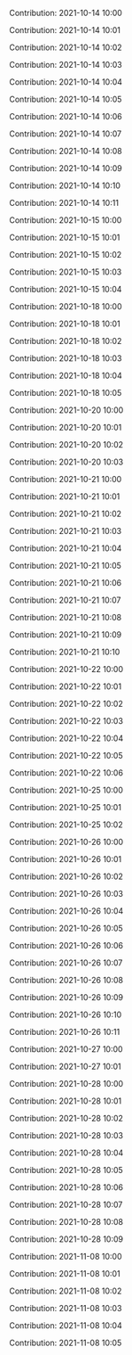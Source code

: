 Contribution: 2021-10-14 10:00

Contribution: 2021-10-14 10:01

Contribution: 2021-10-14 10:02

Contribution: 2021-10-14 10:03

Contribution: 2021-10-14 10:04

Contribution: 2021-10-14 10:05

Contribution: 2021-10-14 10:06

Contribution: 2021-10-14 10:07

Contribution: 2021-10-14 10:08

Contribution: 2021-10-14 10:09

Contribution: 2021-10-14 10:10

Contribution: 2021-10-14 10:11

Contribution: 2021-10-15 10:00

Contribution: 2021-10-15 10:01

Contribution: 2021-10-15 10:02

Contribution: 2021-10-15 10:03

Contribution: 2021-10-15 10:04

Contribution: 2021-10-18 10:00

Contribution: 2021-10-18 10:01

Contribution: 2021-10-18 10:02

Contribution: 2021-10-18 10:03

Contribution: 2021-10-18 10:04

Contribution: 2021-10-18 10:05

Contribution: 2021-10-20 10:00

Contribution: 2021-10-20 10:01

Contribution: 2021-10-20 10:02

Contribution: 2021-10-20 10:03

Contribution: 2021-10-21 10:00

Contribution: 2021-10-21 10:01

Contribution: 2021-10-21 10:02

Contribution: 2021-10-21 10:03

Contribution: 2021-10-21 10:04

Contribution: 2021-10-21 10:05

Contribution: 2021-10-21 10:06

Contribution: 2021-10-21 10:07

Contribution: 2021-10-21 10:08

Contribution: 2021-10-21 10:09

Contribution: 2021-10-21 10:10

Contribution: 2021-10-22 10:00

Contribution: 2021-10-22 10:01

Contribution: 2021-10-22 10:02

Contribution: 2021-10-22 10:03

Contribution: 2021-10-22 10:04

Contribution: 2021-10-22 10:05

Contribution: 2021-10-22 10:06

Contribution: 2021-10-25 10:00

Contribution: 2021-10-25 10:01

Contribution: 2021-10-25 10:02

Contribution: 2021-10-26 10:00

Contribution: 2021-10-26 10:01

Contribution: 2021-10-26 10:02

Contribution: 2021-10-26 10:03

Contribution: 2021-10-26 10:04

Contribution: 2021-10-26 10:05

Contribution: 2021-10-26 10:06

Contribution: 2021-10-26 10:07

Contribution: 2021-10-26 10:08

Contribution: 2021-10-26 10:09

Contribution: 2021-10-26 10:10

Contribution: 2021-10-26 10:11

Contribution: 2021-10-27 10:00

Contribution: 2021-10-27 10:01

Contribution: 2021-10-28 10:00

Contribution: 2021-10-28 10:01

Contribution: 2021-10-28 10:02

Contribution: 2021-10-28 10:03

Contribution: 2021-10-28 10:04

Contribution: 2021-10-28 10:05

Contribution: 2021-10-28 10:06

Contribution: 2021-10-28 10:07

Contribution: 2021-10-28 10:08

Contribution: 2021-10-28 10:09

Contribution: 2021-11-08 10:00

Contribution: 2021-11-08 10:01

Contribution: 2021-11-08 10:02

Contribution: 2021-11-08 10:03

Contribution: 2021-11-08 10:04

Contribution: 2021-11-08 10:05

